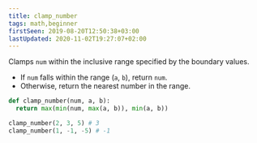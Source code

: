 ```yaml
---
title: clamp_number
tags: math,beginner
firstSeen: 2019-08-20T12:50:38+03:00
lastUpdated: 2020-11-02T19:27:07+02:00
---
```


Clamps `num` within the inclusive range specified by the boundary values.

- If `num` falls within the range (`a`, `b`), return `num`.
- Otherwise, return the nearest number in the range.

```py
def clamp_number(num, a, b):
  return max(min(num, max(a, b)), min(a, b))
```

```py
clamp_number(2, 3, 5) # 3
clamp_number(1, -1, -5) # -1
```
